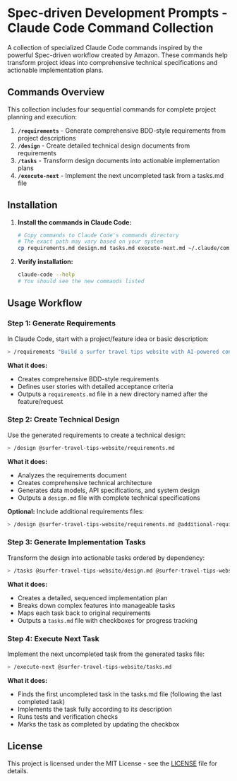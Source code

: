 # Spec-driven Development Prompts - Claude Code Command Collection

A collection of specialized Claude Code commands inspired by the powerful Spec-driven workflow created by Amazon. These commands help transform project ideas into comprehensive technical specifications and actionable implementation plans.

## Commands Overview

This collection includes four sequential commands for complete project planning and execution:

1. **`/requirements`** - Generate comprehensive BDD-style requirements from project descriptions
2. **`/design`** - Create detailed technical design documents from requirements  
3. **`/tasks`** - Transform design documents into actionable implementation plans
4. **`/execute-next`** - Implement the next uncompleted task from a tasks.md file

## Installation

1. **Install the commands in Claude Code:**
   ```bash
   # Copy commands to Claude Code's commands directory
   # The exact path may vary based on your system
   cp requirements.md design.md tasks.md execute-next.md ~/.claude/commands   
   ```

2. **Verify installation:**
   ```bash
   claude-code --help
   # You should see the new commands listed
   ```

## Usage Workflow

### Step 1: Generate Requirements
In Claude Code, start with a project/feature idea or basic description:

```bash
> /requirements "Build a surfer travel tips website with AI-powered content generation"
```

**What it does:**
- Creates comprehensive BDD-style requirements
- Defines user stories with detailed acceptance criteria
- Outputs a `requirements.md` file in a new directory named after the feature/request

### Step 2: Create Technical Design
Use the generated requirements to create a technical design:

```bash
> /design @surfer-travel-tips-website/requirements.md
```

**What it does:**
- Analyzes the requirements document
- Creates comprehensive technical architecture
- Generates data models, API specifications, and system design
- Outputs a `design.md` file with complete technical specifications

**Optional:** Include additional requirements files:
```bash
> /design @surfer-travel-tips-website/requirements.md @additional-requirements.md
```

### Step 3: Generate Implementation Tasks
Transform the design into actionable tasks ordered by dependency:

```bash
> /tasks @surfer-travel-tips-website/design.md @surfer-travel-tips-website/requirements.md
```

**What it does:**
- Creates a detailed, sequenced implementation plan
- Breaks down complex features into manageable tasks
- Maps each task back to original requirements
- Outputs a `tasks.md` file with checkboxes for progress tracking

### Step 4: Execute Next Task
Implement the next uncompleted task from the generated tasks file:

```bash
> /execute-next @surfer-travel-tips-website/tasks.md
```

**What it does:**
- Finds the first uncompleted task in the tasks.md file (following the last completed task)
- Implements the task fully according to its description
- Runs tests and verification checks
- Marks the task as completed by updating the checkbox


## License

This project is licensed under the MIT License - see the [LICENSE](LICENSE) file for details.
